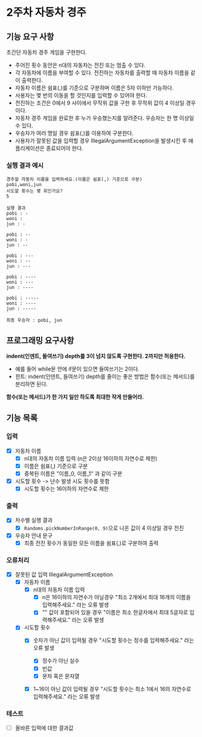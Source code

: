 # 2주차 자동차 경주

## 기능 요구 사항
초간단 자동차 경주 게임을 구현한다.

- 주어진 횟수 동안은 n대의 자동차는 전진 또는 멈출 수 있다.
- 각 자동차에 이름을 부여할 수 있다. 전진하는 자동차를 출력할 때 자동차 이름을 같이 출력한다.
- 자동차 이름은 쉼표(,)를 기준으로 구분하며 이름은 5자 이하만 가능하다.
- 사용자는 몇 번의 이동을 할 것인지를 입력할 수 있어야 한다.
- 전진하는 조건은 0에서 9 사이에서 무작위 값을 구한 후 무작위 값이 4 이상일 경우이다.
- 자동차 경주 게임을 완료한 후 누가 우승했는지를 알려준다. 우승자는 한 명 이상일 수 있다.
- 우승자가 여러 명일 경우 쉼표(,)를 이용하여 구분한다.
- 사용자가 잘못된 값을 입력할 경우 IllegalArgumentException을 발생시킨 후 애플리케이션은 종료되어야 한다.

### 실행 결과 예시
```
경주할 자동차 이름을 입력하세요.(이름은 쉼표(,) 기준으로 구분)
pobi,woni,jun
시도할 횟수는 몇 회인가요?
5

실행 결과
pobi : -
woni : 
jun : -

pobi : --
woni : -
jun : --

pobi : ---
woni : --
jun : ---

pobi : ----
woni : ---
jun : ----

pobi : -----
woni : ----
jun : -----

최종 우승자 : pobi, jun
```

## 프로그래밍 요구사항
**indent(인덴트, 들여쓰기) depth를 3이 넘지 않도록 구현한다. 2까지만 허용한다.**
- 예를 들어 while문 안에 if문이 있으면 들여쓰기는 2이다.
- 힌트: indent(인덴트, 들여쓰기) depth를 줄이는 좋은 방법은 함수(또는 메서드)를 분리하면 된다.

**함수(또는 메서드)가 한 가지 일만 하도록 최대한 작게 만들어라.**

## 기능 목록

### 입력
- [X] 자동차 이름
  - [X] n대의 자동차 이름 입력 (n은 2이상 16이하의 자연수로 제한)
  - [X] 이름은 쉼표(,) 기준으로 구분
  - [X] 중복된 이름은 "이름_0, 이름_1" 과 같이 구분
- [X] 시도할 횟수 -> 난수 발생 시도 횟수를 뜻함
  - [X] 시도할 횟수는 16이하의 자연수로 제한

### 출력
- [X] 차수별 실행 결과
  - [X] `Randoms.pickNumberInRange(0, 9)`으로 나온 값이 4 이상일 경우 전진
- [X] 우승자 안내 문구
  - [X] 최종 전진 횟수가 동일한 모든 이름을 쉼표(,)로 구분하여 출력

### 오류처리
- [X] 잘못된 값 입력 IllegalArgumentException
  - [X] 자동차 이름
    - [X] n대의 자동차 이름 입력
      - [X] n은 16이하의 자연수가 아닐경우 "최소 2개에서 최대 16개의 이름을 입력해주세요." 라는 오류 발생
      - [X] "" 값이 포함되어 있을 경우 "이름은 최소 한글자에서 최대 5글자로 입력해주세요." 라는 오류 발생
  - [X] 시도할 횟수
    - [X] 숫자가 아닌 값이 입력될 경우 "시도할 횟수는 정수를 입력해주세요." 라는 오류 발생 
      - [X] 정수가 아닌 실수
      - [X] 빈값
      - [X] 문자 혹은 문자열
    - [X] 1~16이 아닌 값이 입력될 경우 "시도할 횟수는 최소 1에서 16의 자연수로 입력해주세요." 라는 오류 발생
    

### 테스트
- [ ] 올바른 입력에 대한 결과값